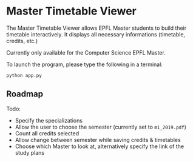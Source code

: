 # Master Timetable Viewer

The Master Timetable Viewer allows EPFL Master students to build their timetable interactively.
It displays all necessary informations (timetable, credits, etc.)

Currently only available for the Computer Science EPFL Master.

To launch the program, please type the following in a terminal:

    python app.py

## Roadmap

Todo:

* Specify the specializations
* Allow the user to choose the semester (currently set to `m1_2019.pdf`)
* Count all credits selected
* Allow change between semester while saving credits & timetables
* Choose which Master to look at, alternatively specify the link of the study plans
